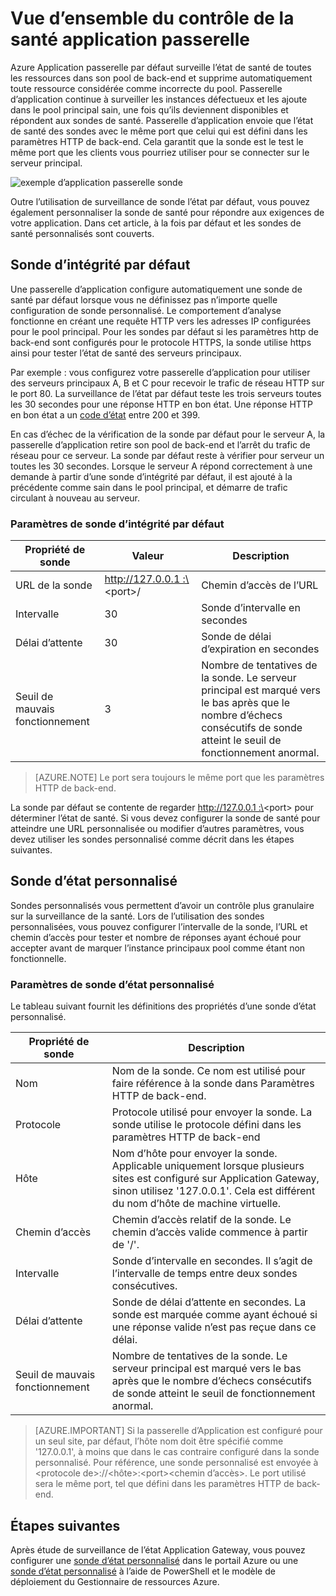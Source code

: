 

<properties
   pageTitle="Contrôle de vue d’ensemble pour la passerelle d’Application Azure d’état | Microsoft Azure"
   description="En savoir plus sur les fonctionnalités de contrôle de passerelle d’Application Azure"
   services="application-gateway"
   documentationCenter="na"
   authors="georgewallace"
   manager="carmonm"
   editor=""
   tags="azure-resource-manager"
/>
<tags  
   ms.service="application-gateway"
   ms.devlang="na"
   ms.topic="article"
   ms.tgt_pltfrm="na"
   ms.workload="infrastructure-services"
   ms.date="10/25/2016"
   ms.author="gwallace" />

# <a name="application-gateway-health-monitoring-overview"></a>Vue d’ensemble du contrôle de la santé application passerelle

Azure Application passerelle par défaut surveille l’état de santé de toutes les ressources dans son pool de back-end et supprime automatiquement toute ressource considérée comme incorrecte du pool. Passerelle d’application continue à surveiller les instances défectueux et les ajoute dans le pool principal sain, une fois qu’ils deviennent disponibles et répondent aux sondes de santé. Passerelle d’application envoie que l’état de santé des sondes avec le même port que celui qui est défini dans les paramètres HTTP de back-end. Cela garantit que la sonde est le test le même port que les clients vous pourriez utiliser pour se connecter sur le serveur principal.

![exemple d’application passerelle sonde][1]

Outre l’utilisation de surveillance de sonde l’état par défaut, vous pouvez également personnaliser la sonde de santé pour répondre aux exigences de votre application. Dans cet article, à la fois par défaut et les sondes de santé personnalisés sont couverts.

## <a name="default-health-probe"></a>Sonde d’intégrité par défaut

Une passerelle d’application configure automatiquement une sonde de santé par défaut lorsque vous ne définissez pas n’importe quelle configuration de sonde personnalisé. Le comportement d’analyse fonctionne en créant une requête HTTP vers les adresses IP configurées pour le pool principal. Pour les sondes par défaut si les paramètres http de back-end sont configurés pour le protocole HTTPS, la sonde utilise https ainsi pour tester l’état de santé des serveurs principaux.

Par exemple : vous configurez votre passerelle d’application pour utiliser des serveurs principaux A, B et C pour recevoir le trafic de réseau HTTP sur le port 80. La surveillance de l’état par défaut teste les trois serveurs toutes les 30 secondes pour une réponse HTTP en bon état. Une réponse HTTP en bon état a un [code d’état](https://msdn.microsoft.com/library/aa287675.aspx) entre 200 et 399.

En cas d’échec de la vérification de la sonde par défaut pour le serveur A, la passerelle d’application retire son pool de back-end et l’arrêt du trafic de réseau pour ce serveur. La sonde par défaut reste à vérifier pour serveur un toutes les 30 secondes. Lorsque le serveur A répond correctement à une demande à partir d’une sonde d’intégrité par défaut, il est ajouté à la précédente comme sain dans le pool principal, et démarre de trafic circulant à nouveau au serveur.

### <a name="default-health-probe-settings"></a>Paramètres de sonde d’intégrité par défaut

|Propriété de sonde | Valeur | Description|
|---|---|---|
| URL de la sonde| http://127.0.0.1 :\<port\>/ | Chemin d’accès de l’URL |
| Intervalle | 30 | Sonde d’intervalle en secondes |
| Délai d’attente  | 30 | Sonde de délai d’expiration en secondes |
| Seuil de mauvais fonctionnement | 3 | Nombre de tentatives de la sonde. Le serveur principal est marqué vers le bas après que le nombre d’échecs consécutifs de sonde atteint le seuil de fonctionnement anormal. |

> [AZURE.NOTE] Le port sera toujours le même port que les paramètres HTTP de back-end.

La sonde par défaut se contente de regarder http://127.0.0.1 :\<port\> pour déterminer l’état de santé. Si vous devez configurer la sonde de santé pour atteindre une URL personnalisée ou modifier d’autres paramètres, vous devez utiliser les sondes personnalisé comme décrit dans les étapes suivantes.

## <a name="custom-health-probe"></a>Sonde d’état personnalisé

Sondes personnalisés vous permettent d’avoir un contrôle plus granulaire sur la surveillance de la santé. Lors de l’utilisation des sondes personnalisées, vous pouvez configurer l’intervalle de la sonde, l’URL et chemin d’accès pour tester et nombre de réponses ayant échoué pour accepter avant de marquer l’instance principaux pool comme étant non fonctionnelle.

### <a name="custom-health-probe-settings"></a>Paramètres de sonde d’état personnalisé

Le tableau suivant fournit les définitions des propriétés d’une sonde d’état personnalisé.

|Propriété de sonde| Description|
|---|---|
| Nom | Nom de la sonde. Ce nom est utilisé pour faire référence à la sonde dans Paramètres HTTP de back-end. |
| Protocole | Protocole utilisé pour envoyer la sonde. La sonde utilise le protocole défini dans les paramètres HTTP de back-end |
| Hôte |  Nom d’hôte pour envoyer la sonde. Applicable uniquement lorsque plusieurs sites est configuré sur Application Gateway, sinon utilisez '127.0.0.1'. Cela est différent du nom d’hôte de machine virtuelle. |
| Chemin d’accès | Chemin d’accès relatif de la sonde. Le chemin d’accès valide commence à partir de '/'. |
| Intervalle | Sonde d’intervalle en secondes. Il s’agit de l’intervalle de temps entre deux sondes consécutives.|
| Délai d’attente | Sonde de délai d’attente en secondes. La sonde est marquée comme ayant échoué si une réponse valide n’est pas reçue dans ce délai. |
| Seuil de mauvais fonctionnement | Nombre de tentatives de la sonde. Le serveur principal est marqué vers le bas après que le nombre d’échecs consécutifs de sonde atteint le seuil de fonctionnement anormal. |

> [AZURE.IMPORTANT] Si la passerelle d’Application est configuré pour un seul site, par défaut, l’hôte nom doit être spécifié comme '127.0.0.1', à moins que dans le cas contraire configuré dans la sonde personnalisé.
Pour référence, une sonde personnalisé est envoyée à \<protocole de\>://\<hôte\>:\<port\>\<chemin d’accès\>. Le port utilisé sera le même port, tel que défini dans les paramètres HTTP de back-end.

## <a name="next-steps"></a>Étapes suivantes

Après étude de surveillance de l’état Application Gateway, vous pouvez configurer une [sonde d’état personnalisé](application-gateway-create-probe-portal.md) dans le portail Azure ou une [sonde d’état personnalisé](application-gateway-create-probe-ps.md) à l’aide de PowerShell et le modèle de déploiement du Gestionnaire de ressources Azure.

[1]: ./media/application-gateway-probe-overview/appgatewayprobe.png